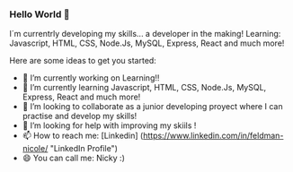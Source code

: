 ### Hello World 👋

I´m currentrly developing my skills... a developer in the making! Learning: Javascript, HTML, CSS, Node.Js, MySQL, Express, React and much more!

Here are some ideas to get you started:

- 🔭 I’m currently working on Learning!!
- 🌱 I’m currently learning Javascript, HTML, CSS, Node.Js, MySQL, Express, React and much more!
- 👯 I’m looking to collaborate as a junior developing proyect where I can practise and develop my skills!
- 🤔 I’m looking for help with improving my skiils ! 
- 📫 How to reach me: [Linkedin] (https://www.linkedin.com/in/feldman-nicole/ "LinkedIn Profile")
- 😄 You can call me: Nicky :) 

